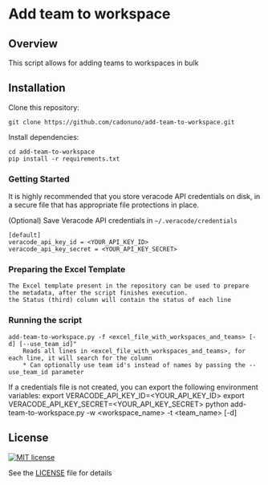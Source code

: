 # Add team to workspace

## Overview

This script allows for adding teams to workspaces in bulk

## Installation

Clone this repository:

    git clone https://github.com/cadonuno/add-team-to-workspace.git

Install dependencies:

    cd add-team-to-workspace
    pip install -r requirements.txt

### Getting Started

It is highly recommended that you store veracode API credentials on disk, in a secure file that has 
appropriate file protections in place.

(Optional) Save Veracode API credentials in `~/.veracode/credentials`

    [default]
    veracode_api_key_id = <YOUR_API_KEY_ID>
    veracode_api_key_secret = <YOUR_API_KEY_SECRET>


### Preparing the Excel Template
    The Excel template present in the repository can be used to prepare the metadata, after the script finishes execution.
    the Status (third) column will contain the status of each line
    
### Running the script
    add-team-to-workspace.py -f <excel_file_with_workspaces_and_teams> [-d] [--use_team_id]"
        Reads all lines in <excel_file_with_workspaces_and_teams>, for each line, it will search for the column
        * Can optionally use team id's instead of names by passing the --use_team_id parameter

If a credentials file is not created, you can export the following environment variables:
    export VERACODE_API_KEY_ID=<YOUR_API_KEY_ID>
    export VERACODE_API_KEY_SECRET=<YOUR_API_KEY_SECRET>
    python add-team-to-workspace.py -w <workspace_name> -t <team_name> [-d]

## License

[![MIT license](https://img.shields.io/badge/License-MIT-blue.svg)](LICENSE)

See the [LICENSE](LICENSE) file for details
